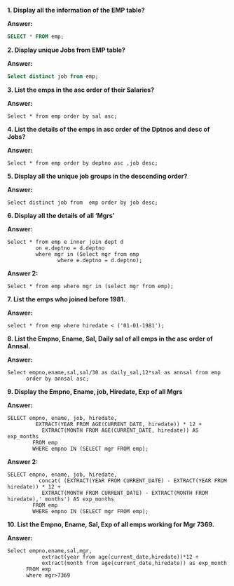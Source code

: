 **1. Display all the information of the EMP table?**

**Answer:**

```sql
SELECT * FROM emp; 
```

**2. Display unique Jobs from EMP table?**

**Answer:**

```sql
Select distinct job from emp;
```

**3. List the emps in the asc order of their Salaries?**

**Answer:**

```
Select * from emp order by sal asc;
```
**4. List the details of the emps in asc order of the Dptnos and desc of Jobs?**

**Answer:**

```
Select * from emp order by deptno asc ,job desc;
```
**5. Display all the unique job groups in the descending order?**

**Answer:**

```
Select distinct job from  emp order by job desc;
```

**6. Display all the details of all ‘Mgrs’**

**Answer:**

```
Select * from emp e inner join dept d
	     on e.deptno = d.deptno
	     where mgr in (Select mgr from emp
				where e.deptno = d.deptno);
```

**Answer 2:**

```
Select * from emp where mgr in (select mgr from emp);
```

**7. List the emps who joined before 1981.**

**Answer:**

```
select * from emp where hiredate < ('01-01-1981');
```

**8. List the Empno, Ename, Sal, Daily sal of all emps in the asc order of
    Annsal.**
    
**Answer:**

```
Select empno,ename,sal,sal/30 as daily_sal,12*sal as annsal from emp
      order by annsal asc;
```

**9. Display the Empno, Ename, job, Hiredate, Exp of all Mgrs**

**Answer:**

```
SELECT empno, ename, job, hiredate,
         EXTRACT(YEAR FROM AGE(CURRENT_DATE, hiredate)) * 12 +
           EXTRACT(MONTH FROM AGE(CURRENT_DATE, hiredate)) AS exp_months
        FROM emp
        WHERE empno IN (SELECT mgr FROM emp);
```
    
**Answer 2:**

```
SELECT empno, ename, job, hiredate,
          concat( (EXTRACT(YEAR FROM CURRENT_DATE) - EXTRACT(YEAR FROM hiredate)) * 12 +
           EXTRACT(MONTH FROM CURRENT_DATE) - EXTRACT(MONTH FROM hiredate),' months') AS exp_months
        FROM emp
        WHERE empno IN (SELECT mgr FROM emp);
```

**10. List the Empno, Ename, Sal, Exp of all emps working for Mgr 7369.**
 
 **Answer:**
 
 ```
Select empno,ename,sal,mgr,
            extract(year from age(current_date,hiredate))*12 +
        	extract(month from age(current_date,hiredate)) as exp_month
       FROM emp
       where mgr>7369
```
